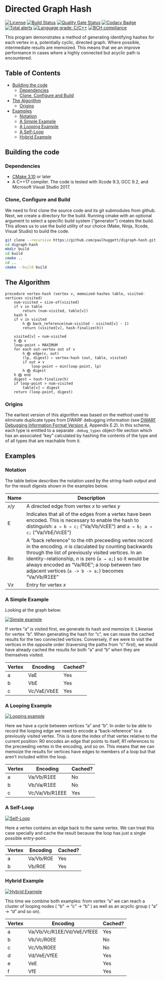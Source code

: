 # Directed Graph Hash

[![License](https://img.shields.io/github/license/paulhuggett/digraph-hash)](https://img.shields.io/github/license/paulhuggett/digraph-hash)
[![Build Status](https://travis-ci.com/paulhuggett/digraph-hash.svg?branch=master)](https://travis-ci.com/paulhuggett/digraph-hash)
[![Quality Gate Status](https://sonarcloud.io/api/project_badges/measure?project=paulhuggett_digraph-hash&metric=alert_status)](https://sonarcloud.io/dashboard?id=paulhuggett_digraph-hash)
[![Codacy Badge](https://api.codacy.com/project/badge/Grade/a19f09751c9740eb8422617877da1470)](https://www.codacy.com/manual/paulhuggett/digraph-hash?utm_source=github.com&amp;utm_medium=referral&amp;utm_content=paulhuggett/digraph-hash&amp;utm_campaign=Badge_Grade)
[![Total alerts](https://img.shields.io/lgtm/alerts/g/paulhuggett/digraph-hash.svg?logo=lgtm&logoWidth=18)](https://lgtm.com/projects/g/paulhuggett/digraph-hash/alerts/)
[![Language grade: C/C++](https://img.shields.io/lgtm/grade/cpp/g/paulhuggett/digraph-hash.svg?logo=lgtm&logoWidth=18)](https://lgtm.com/projects/g/paulhuggett/digraph-hash/context:cpp)
[![BCH compliance](https://bettercodehub.com/edge/badge/paulhuggett/digraph-hash?branch=master)](https://bettercodehub.com/)

This program demonstrates a method of generating identifying hashes for each vertex in a, potentially cyclic, directed graph. Where possible, intermediate results are memoized. This means that we an improve performance in cases where a highly connected but acyclic path is encountered. 

## Table of Contents

*   [Building the code](#building-the-code)
    *   [Dependencies](#dependencies)
    *   [Clone, Configure and Build](#clone-configure-and-build)
*   [The Algorithm](#the-algorithm)
    *   [Origins](#origins)
*   [Examples](#examples)
    *   [Notation](#notation)
    *   [A Simple Example](#a-simple-example)
    *   [A Looping Example](#a-looping-example)
    *   [A Self\-Loop](#a-self-loop)
    *   [Hybrid Example](#hybrid-example)

## Building the code

### Dependencies

*   [CMake 3.10](https://cmake.org/download/) or later
*   A C++17 compiler. The code is tested with Xcode 9.3, GCC 9.2, and Microsoft Visual Studio 2017.

### Clone, Configure and Build

We need to first clone the source code and its git submodules from github. Next, we create a directory for the build. Running cmake with an optional argument to select a specific build system (“generator”) creates the build. This allows us to use the build utility of our choice (Make, Ninja, Xcode, Visual Studio) to build the code.

~~~bash
git clone --recursive https://github.com/paulhuggett/digraph-hash.git
cd digraph-hash
mkdir build
cd build
cmake ..
cd ..
cmake --build build
~~~

## The Algorithm

~~~
procedure vertex-hash (vertex v, memoized-hashes table, visited-vertices visited)
    num-visited ← size-of(visited)
    if v in table
        return (num-visited, table[v])
    hash h
    if v in visited
        h ⨁ back_reference(num-visited - visited[v] - 1)
        return (visited[v], hash-finalize(h))

    visited[v] ← num-visited
    h ⨁ v
    loop-point ← MAXIMUM
    for each out-vertex out of v
        h ⨁ edge(v, out)
        (lp, digest) ← vertex-hash (out, table, visited)
        if out ≠ v
            loop-point ← min(loop-point, lp)
        h ⨁ digest
    h ⨁ end
    digest ← hash-finalize(h)
    if loop-point > num-visited
        table[v] ← digest
    return (loop-point, digest)
~~~

### Origins

The earliest version of this algorithm was based on the method used to eliminate duplicate types from DWARF debugging information (see [DWARF Debugging Information Format Version 4]((http://dwarfstd.org/doc/DWARF4.pdf)), Appendix E.2). In this scheme, each type is emitted to a separate `.debug_types` object-file section which has an associated “key” calculated by hashing the contents of the type and of all types that are reachable from it.

## Examples

### Notation

The table below describes the notation used by the string-hash output and for the result digests shown in the examples below.

| Name    | Description |
| ------- | ----------- |
| *x*/*y* | A directed edge from vertex *x* to vertex *y* |
| E       | Indicates that all of the edges from a vertex have been encoded. This is necessary to enable the hash to distinguish: `a → b → c;` (“Va/Vb/VcEE”) and `a → b; a → c;` (“Va/VbE/VcEE”) |
| R*n*    | A “back reference” to the *n*th preceeding vertex record in the encoding. *n* is claculated by counting backwards through the list of previously visited vertices. In an identity-relationship, *n* is zero (`a → a;`) so it would be always encoded as “Va/R0E”; a loop between two adjacent vertices (`a -> b -> a;`) becomes “Va/Vb/R1EE” |
| V*x*    | Entry for vertex *x* |

### A Simple Example

Looking at the graph below:

[![Simple example](https://sketchviz.com/@paulhuggett/4219c7ba02ac32a9a14c9566bb526ffa/e057ec6efb6522c45a1c8d404618406f7dac2d62.sketchy.png)](https://sketchviz.com/@paulhuggett/4219c7ba02ac32a9a14c9566bb526ffa)

If vertex “a” is visited first, we generate its hash and memoize it. Likewise for vertex “b”. When generating the hash for “c”, we can reuse the cached results for the two connected vertices. Conversely, if we were to visit the vertices in the opposite order (traversing the paths from “c” first), we would have already cached the results for both “a” and “b” when they are themselves visited.

| Vertex | Encoding      | Cached? |
| ------ | ------------- | ------- |
| a      | VaE           | Yes     |
| b      | VbE           | Yes     |
| c      | Vc/VaE/VbEE   | Yes     |

### A Looping Example

[![Looping example](https://sketchviz.com/@paulhuggett/4219c7ba02ac32a9a14c9566bb526ffa/4ceba724fba0e4d34457a3bfd6b92b7b5bbf2fe6.sketchy.png)](https://sketchviz.com/@paulhuggett/4219c7ba02ac32a9a14c9566bb526ffa)

Here we have a cycle between vertices “a” and “b”. In order to be able to record the looping edge we need to encode a “back-reference” to a previously visited vertex. This is done the index of that vertex relative to the current position: R0 encodes an edge that points to itself, R1 references to the preceeding vertex in the encoding, and so on. This means that we can memoize the results for vertices have edges to members of a loop but that aren’t included within the loop.

| Vertex | Encoding         | Cached? |
| ------ | ---------------- | ------- |
| a      | Va/Vb/R1EE       | No      |
| b      | Vb/Va/R1EE       | No      |
| c      | Vc/Va/Vb/R1EEE   | Yes     |

### A Self-Loop

[![Self-Loop](https://sketchviz.com/@paulhuggett/45b6427f8db91b04a997420124ded8b4/5aeacb40050b50397222e6f97789b34029f59e29.sketchy.png)](https:://sketchviz.com/@paulhuggett/45b6427f8db91b04a997420124ded8b4)

Here a vertex contains an edge back to the same vertex. We can treat this case specially and cache the result because the loop has just a single possible entry-point.

| Vertex | Encoding      | Cached? |
| ------ | ------------- | ------- |
| a      | Va/Vb/R0E     | Yes     |
| b      | Vb/R0E        | Yes     |

### Hybrid Example

[![Hybrid Example](https://sketchviz.com/@paulhuggett/1b8fba83ebff1ebe66aa96a9fa9d7c2e/7c0fb7ef6465c31f858940b444b2cf6b2f66d748.sketchy.png)](https://sketchviz.com/@paulhuggett/1b8fba83ebff1ebe66aa96a9fa9d7c2e)

This time we combine both examples: from vertex “a” we can reach a cluster of looping nodes ( “b” → “c” → “b” ) as well as an acyclic group ( “a” → “d” and so on).

| Vertex | Encoding                   | Cached? |
| ------ | -------------------------- | ------- |
| a      | Va/Vb/Vc/R1EE/Vd/VeE/VfEEE | Yes     |
| b      | Vb/Vc/R0EE                 | No      |
| c      | Vc/Vb/R0EE                 | No      |
| d      | Vd/VeE/VfEE                | Yes     |
| e      | VeE                        | Yes     |
| f      | VfE                        | Yes     |
